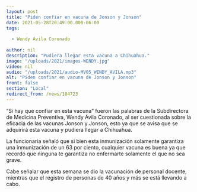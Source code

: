 ```yaml
---
layout: post
title: "Piden confiar en vacuna de Jonson y Jonson"
date: 2021-05-28T20:49:00.000-06:00
tags:
  
  - Wendy Ávila Coronado
  
author: nil
description: "Pudiera llegar esta vacuna a Chihuahua."
image: "/uploads/2021/images-WENDY.jpg"
video: nil
audio: "/uploads/2021/audio-MV05_WENDY_AVILA.mp3"
alt: "Piden confiar en vacuna de Jonson y Jonson"
front: false
section: "Local"
redirect_from: /news/184723
---
```


“Si hay que confiar en esta vacuna” fueron las palabras de la Subdirectora de Medicina Preventiva, Wendy Ávila Coronado, al ser cuestionada sobre la eficacia de las vacunas Jonson y Jonson, esto ya que se avisa que se adquirirá esta vacuna y pudiera llegar a Chihuahua.

La funcionaria señaló que si bien esta inmunización solamente garantiza una inmunización de un 63 por ciento, cualquier vacuna es buena ya que recordó que ninguna te garantiza no enfermarte solamente el que no sea grave.

Cabe señalar que esta semana se dio la vacunación de personal docente, mientras que el registro de personas de 40 años y más se está llevando a cabo.
